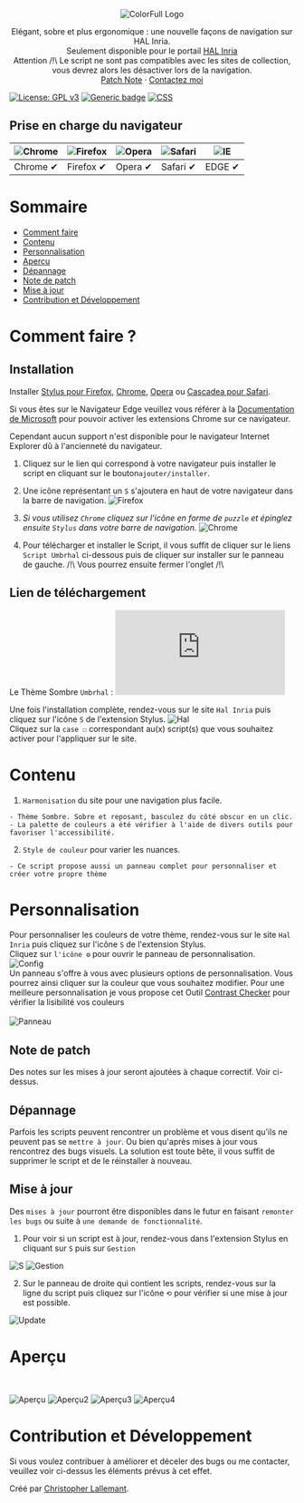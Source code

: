 <p align="center">
  <img alt="ColorFull Logo" src="https://raw.githubusercontent.com/Hypersoby/Hal-Inria-Scripts/master/Ressources/Logo%20Ombre.png">
  <br>
  
<p align="center">
  Elégant, sobre et plus ergonomique : une nouvelle façons de navigation sur HAL Inria. 
   <br>
   Seulement disponible pour le portail <a href="https://inria.hal.science/">HAL Inria</a> 
   <br>
   Attention /!\ Le script ne sont pas compatibles avec les sites de collection, vous devrez alors les désactiver lors de la navigation.
   <br>
  <a href="https://github.com/Hypersoby/Hal-Inria-Scripts/wiki/Notes-de-patch">Patch Note</a>
  ·
  <a href="mailto:christopher.lallemant@inrie.fr?subject=Mail from our Website">Contactez moi</a>
  
  
[![License: GPL v3](https://img.shields.io/badge/License-GPLv3-blue.svg)](https://www.gnu.org/licenses/gpl-3.0) [![Generic badge](https://img.shields.io/badge/Version-1.0-<COLOR>.svg)](https://shields.io/) [![CSS](https://img.shields.io/badge/Language-CSS-red.svg)](https://shields.io/)
  

  
## Prise en charge du navigateur

![Chrome](https://cloud.githubusercontent.com/assets/398893/3528328/23bc7bc4-078e-11e4-8752-ba2809bf5cce.png) | ![Firefox](https://cloud.githubusercontent.com/assets/398893/3528329/26283ab0-078e-11e4-84d4-db2cf1009953.png) | ![Opera](https://cloud.githubusercontent.com/assets/398893/3528330/27ec9fa8-078e-11e4-95cb-709fd11dac16.png) | ![Safari](https://cloud.githubusercontent.com/assets/398893/3528331/29df8618-078e-11e4-8e3e-ed8ac738693f.png) |![IE](https://i.imgur.com/VrwCzaU.png)
--- | --- | --- | --- | --- |
Chrome ✔ | Firefox ✔ | Opera ✔ | Safari ✔ |  EDGE ✔ |
  
# Sommaire
  - [Comment faire](#Comment-faire-?)
  - [Contenu](#Contenu) 
  - [Personnalisation](#Personnalisation) 
  - [Aperçu](#Aperçu)
  - [Dépannage](#Dépannage)
  - [Note de patch](#Note-de-patch)
  - [Mise à jour](#Mise-à-jour) 
  - [Contribution et Développement](#Contribution-et-Développement)


# Comment faire ?

## Installation 
Installer [Stylus pour Firefox](https://addons.mozilla.org/fr/firefox/addon/styl-us/), [Chrome](https://chrome.google.com/webstore/detail/stylus/clngdbkpkpeebahjckkjfobafhncgmne), [Opera](https://addons.opera.com/en-gb/extensions/details/stylus/) ou [Cascadea pour Safari](https://cascadea.app/).
  
Si vous êtes sur le Navigateur Edge veuillez vous référer à la [Documentation de Microsoft](https://support.microsoft.com/fr-fr/microsoft-edge/ajouter-d%C3%A9sactiver-ou-supprimer-des-extensions-dans-microsoft-edge-9c0ec68c-2fbc-2f2c-9ff0-bdc76f46b026) pour pouvoir activer les extensions Chrome sur ce navigateur.

Cependant aucun support n'est disponible pour le navigateur Internet Explorer dû à l'ancienneté du navigateur.

1. Cliquez sur le lien qui correspond à votre navigateur puis installer le script en cliquant sur le bouton`ajouter/installer`.

2. Une icône représentant un `S` s'ajoutera en haut de votre navigateur dans la barre de navigation. 
![Firefox](https://i.imgur.com/28AipgL.png)

3. *Si vous utilisez `Chrome` cliquez sur l'icône en forme de `puzzle` et épinglez ensuite `Stylus` dans votre barre de navigation.*
![Chrome](https://i.imgur.com/a6PzHSY.png)

4. Pour télécharger et installer le Script, il vous suffit de cliquer sur le liens `Script Umbrhal` ci-dessous puis de cliquer sur installer sur le panneau de gauche. /!\ Vous pourrez ensuite fermer l'onglet /!\

## Lien de téléchargement 

Le Thème Sombre `Umbrhal` : ![Script Umbrhal](https://github.com/Hypersoby/Hal-Inria-Scripts/raw/master/Umbrhal.user.css)
  
  

 
Une fois l'installation complète, rendez-vous sur le site `Hal Inria` puis cliquez sur l'icône `S` de l'extension Stylus.
![Hal](https://i.imgur.com/i9Bg4xo.jpg)
<br>
Cliquez sur la `case ☐` correspondant au(x) script(s) que vous souhaitez activer pour l'appliquer sur le site. 

# Contenu

1. `Harmonisation` du site pour une navigation plus facile.
```
- Thème Sombre. Sobre et reposant, basculez du côté obscur en un clic.
- La palette de couleurs a été vérifier à l'aide de divers outils pour favoriser l'accessibilité.
```

2. `Style de couleur` pour varier les nuances.
```
- Ce script propose aussi un panneau complet pour personnaliser et créer votre propre thème
```

# Personnalisation  
  
Pour personnaliser les couleurs de votre thème, rendez-vous sur le site `Hal Inria` puis cliquez sur l'icône `S` de l'extension Stylus.
<br>
Cliquez sur `l'icône ⚙` pour ouvrir le panneau de personnalisation.  
![Config](https://i.imgur.com/dDzOOxD.jpg)  
Un panneau s'offre à vous avec plusieurs options de personnalisation. Vous pourrez ainsi cliquer sur la couleur que vous souhaitez modifier.
Pour une meilleure personnalisation je vous propose cet Outil <a href="https://webaim.org/resources/contrastchecker/">Contrast Checker</a> pour vérifier la lisibilité vos couleurs
<br>  
![Panneau](https://i.imgur.com/LtyaVDn.png)
  
## Note de patch

Des notes sur les mises à jour seront ajoutées à chaque correctif. Voir ci-dessus.

## Dépannage

Parfois les scripts peuvent rencontrer un problème et vous disent qu'ils ne peuvent pas se `mettre à jour`.
Ou bien qu'après mises à jour vous rencontrez des bugs visuels.
La solution est toute bête, il vous suffit de supprimer le script et de le réinstaller à nouveau.

## Mise à jour

Des `mises à jour` pourront être disponibles dans le futur en faisant `remonter les bugs` ou suite à `une demande de fonctionnalité`.

1. Pour voir si un script est à jour, rendez-vous dans l'extension Stylus en cliquant sur `S` puis sur `Gestion`

![S](https://i.imgur.com/lmYa50c.png)
![Gestion](https://i.imgur.com/TKGpDNo.png)

2. Sur le panneau de droite qui contient les scripts, rendez-vous sur la ligne du script puis cliquez sur l'icône `⟲` pour vérifier si une mise à jour est possible. 

![Update](https://i.imgur.com/RQi90O6.jpg)

# Aperçu 

<p align="center">
<br>
  
![Aperçu](https://i.imgur.com/SmreF2H.png)
![Aperçu2](https://i.imgur.com/kK0yqEH.png)
![Aperçu3](https://i.imgur.com/L1IBj2D.png)
![Aperçu4](https://i.imgur.com/B957cS9.png)


# Contribution et Développement

Si vous voulez contribuer à améliorer et déceler des bugs ou me contacter, veuillez voir ci-dessus les éléments prévus à cet effet.

Créé par <a href="mailto:christopherlallemant@inria.fr?subject=Mail from our Website">Christopher Lallemant</a>.
